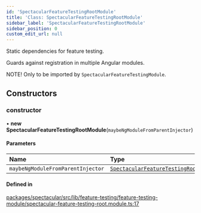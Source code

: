 ```yaml
---
id: 'SpectacularFeatureTestingRootModule'
title: 'Class: SpectacularFeatureTestingRootModule'
sidebar_label: 'SpectacularFeatureTestingRootModule'
sidebar_position: 0
custom_edit_url: null
---
```


Static dependencies for feature testing.

Guards against registration in multiple Angular modules.

NOTE! Only to be imported by `SpectacularFeatureTestingModule`.

## Constructors

### constructor

• **new SpectacularFeatureTestingRootModule**(`maybeNgModuleFromParentInjector`)

#### Parameters

| Name | Type |
| :-- | :-- |
| `maybeNgModuleFromParentInjector` | [`SpectacularFeatureTestingRootModule`](SpectacularFeatureTestingRootModule.md) |

#### Defined in

[packages/spectacular/src/lib/feature-testing/feature-testing-module/spectacular-feature-testing-root.module.ts:17](https://github.com/ngworker/ngworker/blob/c91c5ac/packages/spectacular/src/lib/feature-testing/feature-testing-module/spectacular-feature-testing-root.module.ts#L17)
